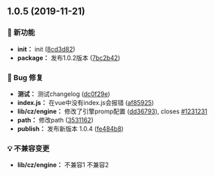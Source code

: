 ## 1.0.5 (2019-11-21)

### 🌟 新功能

* **init：** init ([8cd3d82](https://github.com/luoxue-victor/commitlint/commit/8cd3d82))
* **package：** 发布1.0.2版本 ([7bc2b42](https://github.com/luoxue-victor/commitlint/commit/7bc2b42))


### 🐛 Bug 修复

* **测试：** 测试changelog ([dc0f29e](https://github.com/luoxue-victor/commitlint/commit/dc0f29e))
* **index.js：** 在vue中没有index.js会报错 ([af85925](https://github.com/luoxue-victor/commitlint/commit/af85925))
* **lib/cz/engine：** 修改了引擎promp配置 ([dd36793](https://github.com/luoxue-victor/commitlint/commit/dd36793)), closes [#1231231](https://github.com/luoxue-victor/commitlint/issues/1231231)
* **path：** 修改path ([3531162](https://github.com/luoxue-victor/commitlint/commit/3531162))
* **publish：** 发布新版本 1.0.4 ([fe484b8](https://github.com/luoxue-victor/commitlint/commit/fe484b8))


### 💡 不兼容变更

* **lib/cz/engine：** 不兼容1
 不兼容2



